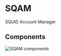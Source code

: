 SQAM
====

SQUID Account Manager


Components
----------

![SQAM components][0]



[0]: https://raw.github.com/sega-yarkin/sqam/dev/docs/images/sqam.png "SQAM components"
